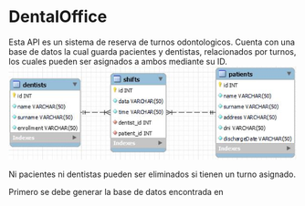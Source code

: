 # DentalOffice

Esta API es un sistema de reserva de turnos odontologicos. 
Cuenta con una base de datos la cual guarda pacientes y dentistas, relacionados por turnos, 
los cuales pueden ser asignados a ambos mediante su ID.
![foto de cabecera](docs/images/db.JPG)

Ni pacientes ni dentistas pueden ser eliminados si tienen un turno asignado.



Primero se debe generar la base de datos encontrada en 